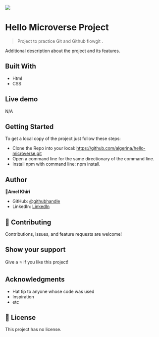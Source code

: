 ![](https://img.shields.io/badge/Microverse-blueviolet)

# Hello Microverse Project

> Project to practice Git and Github flowgit .



Additional description about the project and its features.

## Built With

- Html 
- CSS

## Live demo
N/A


## Getting Started

To get a local copy of the project just follow these steps:
- Clone the Repo into your local: https://github.com/algerina/hello-microverse.git
- Open a command line for the same directionary of the command line.
- Install npm with command line: npm install.



## Author

👤**Amel Khiri**

- GitHub: [@githubhandle](https://github.com/Algerina)
- LinkedIn: [LinkedIn](https://linkedin.com/in/amel-khiri-qahwadji-37a550135)

## 🤝 Contributing

Contributions, issues, and feature requests are welcome!


## Show your support

Give a ⭐️ if you like this project!

## Acknowledgments

- Hat tip to anyone whose code was used
- Inspiration
- etc

## 📝 License

This project has no  license.